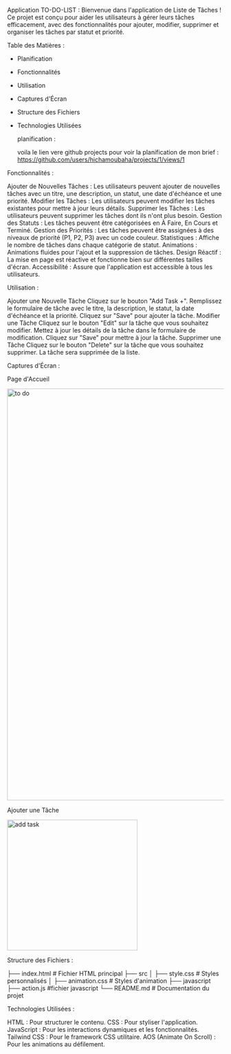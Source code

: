 Application TO-DO-LIST :
Bienvenue dans l'application de Liste de Tâches ! Ce projet est conçu pour aider les utilisateurs à gérer leurs tâches efficacement, avec des fonctionnalités pour ajouter, modifier, supprimer et organiser les tâches par statut et priorité.

Table des Matières :
- Planification
- Fonctionnalités
- Utilisation
- Captures d'Écran
- Structure des Fichiers
- Technologies Utilisées

  planification :

   voila le lien vere github projects pour voir la planification de mon brief  : https://github.com/users/hichamoubaha/projects/1/views/1

Fonctionnalités :

Ajouter de Nouvelles Tâches : Les utilisateurs peuvent ajouter de nouvelles tâches avec un titre, une description, un statut, une date d'échéance et une priorité.
Modifier les Tâches : Les utilisateurs peuvent modifier les tâches existantes pour mettre à jour leurs détails.
Supprimer les Tâches : Les utilisateurs peuvent supprimer les tâches dont ils n'ont plus besoin.
Gestion des Statuts : Les tâches peuvent être catégorisées en À Faire, En Cours et Terminé.
Gestion des Priorités : Les tâches peuvent être assignées à des niveaux de priorité (P1, P2, P3) avec un code couleur.
Statistiques : Affiche le nombre de tâches dans chaque catégorie de statut.
Animations : Animations fluides pour l'ajout et la suppression de tâches.
Design Réactif : La mise en page est réactive et fonctionne bien sur différentes tailles d'écran.
Accessibilité : Assure que l'application est accessible à tous les utilisateurs.

Utilisation :

Ajouter une Nouvelle Tâche
Cliquez sur le bouton "Add Task +".
Remplissez le formulaire de tâche avec le titre, la description, le statut, la date d'échéance et la priorité.
Cliquez sur "Save" pour ajouter la tâche.
Modifier une Tâche
Cliquez sur le bouton "Edit" sur la tâche que vous souhaitez modifier.
Mettez à jour les détails de la tâche dans le formulaire de modification.
Cliquez sur "Save" pour mettre à jour la tâche.
Supprimer une Tâche
Cliquez sur le bouton "Delete" sur la tâche que vous souhaitez supprimer.
La tâche sera supprimée de la liste.

  Captures d'Écran :
  
Page d'Accueil

<img width="955" alt="to do" src="https://github.com/user-attachments/assets/25cf8d5e-7836-41c6-9198-60a4e1db094e">

Ajouter une Tâche

<img width="303" alt="add task" src="https://github.com/user-attachments/assets/12d480c6-1b8b-464b-b380-86b34ee12cbe">

Structure des Fichiers :

├── index.html         # Fichier HTML principal
├── src
│   ├── style.css      # Styles personnalisés
│   ├── animation.css  # Styles d'animation
├── javascript
    ├── action.js      #fichier javascript
└── README.md          # Documentation du projet

Technologies Utilisées :

HTML : Pour structurer le contenu.
CSS : Pour styliser l'application.
JavaScript : Pour les interactions dynamiques et les fonctionnalités.
Tailwind CSS : Pour le framework CSS utilitaire.
AOS (Animate On Scroll) : Pour les animations au défilement.




